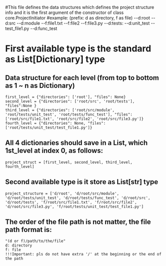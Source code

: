 #This file defines the data structures which defines the project structure info and it is the first argument of the constructor of class core.ProjectInitiator
#example: (prefix: d as directory, f as file)
    --d:root
        --d:src
            --d:module
            --f:file1.txt
            --f:file2
            --f:file3.py
        --d:tests:
            --d:unit_test
            --test_file1.py
        --d:func_test

# First available type is the standard as List[Dictionary] type
## Data structure for each level (from top to bottom as 1 ~ n as Dictionary)
    first_level = {"directories": ['root'], "files": None}
    second_level = {"directories": ['root/src', 'root/tests'], "files":None }
    third_level = {"directories": ['root/src/module', 'root/tests/unit_test', 'root/tests/func_test'], "files": ['root/src/file1.txt', 'root/src/file2', 'root/src/file3.py']}
    fourth_level = {"directories": None, "files": ['root/tests/unit_test/test_file1.py']}
## All 4 dictionaries should save in a List, which 1st_level at index 0, as follows:
    project_struct = [first_level, second_level, third_level, fourth_level]


## Second available type is it store as List[str] type
    project_structure = ['d/root', 'd/root/src/module', 'd/root/tests/unit_test', 'd/root/tests/func_test', 'd/root/src', 'd/root/tests', 'f/root/src/file1.txt', 'f/root/src/file2', 'd/root/src/file3.py', 'f/root/tests/unit_test/test_file1.py']
## The order of the file path is not matter, the file path format is:
    "(d or f)/path/to/the/file"
    d: directory
    f: file
    !!!Important: pls do not have extra '/' at the beginning or the end of the path